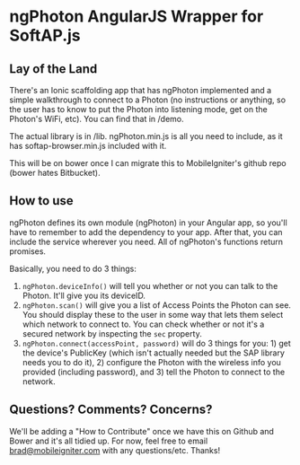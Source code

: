 # ngPhoton AngularJS Wrapper for SoftAP.js #

## Lay of the Land ##

There's an Ionic scaffolding app that has ngPhoton implemented and a simple walkthrough to connect to a Photon (no instructions or anything, so the user has to know to put the Photon into listening mode, get on the Photon's WiFi, etc). You can find that in /demo.

The actual library is in /lib. ngPhoton.min.js is all you need to include, as it has softap-browser.min.js included with it.

This will be on bower once I can migrate this to MobileIgniter's github repo (bower hates Bitbucket).

## How to use ##

ngPhoton defines its own module (ngPhoton) in your Angular app, so you'll have to remember to add the dependency to your app. After that, you can include the service wherever you need. All of ngPhoton's functions return promises.

Basically, you need to do 3 things:

1. `ngPhoton.deviceInfo()` will tell you whether or not you can talk to the Photon. It'll give you its deviceID.
2. `ngPhoton.scan()` will give you a list of Access Points the Photon can see. You should display these to the user in some way that lets them select which network to connect to. You can check whether or not it's a secured network by inspecting the `sec` property.
3. `ngPhoton.connect(accessPoint, password)` will do 3 things for you: 1) get the device's PublicKey (which isn't actually needed but the SAP library needs you to do it), 2) configure the Photon with the wireless info you provided (including password), and 3) tell the Photon to connect to the network.

## Questions? Comments? Concerns? ##

We'll be adding a "How to Contribute" once we have this on Github and Bower and it's all tidied up. For now, feel free to email brad@mobileigniter.com with any questions/etc. Thanks!